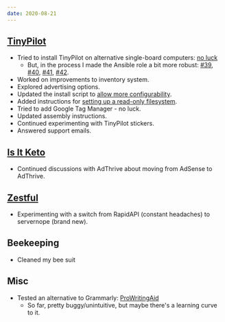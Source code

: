 ```yaml
---
date: 2020-08-21
---
```


## [TinyPilot](https://tinypilotkvm.com)

- Tried to install TinyPilot on alternative single-board computers: [no luck](https://github.com/mtlynch/tinypilot/issues/79#issuecomment-663736165)
  - But, in the process I made the Ansible role a bit more robust: [#39](https://github.com/mtlynch/ansible-role-tinypilot/pull/39), [#40](https://github.com/mtlynch/ansible-role-tinypilot/pull/40), [#41](https://github.com/mtlynch/ansible-role-tinypilot/pull/41), [#42](https://github.com/mtlynch/ansible-role-tinypilot/pull/42).
- Worked on improvements to inventory system.
- Explored advertising options.
- Updated the install script to [allow more configurability](https://github.com/mtlynch/tinypilot/pull/145).
- Added instructions for [setting up a read-only filesystem](https://github.com/mtlynch/tinypilot/pull/147).
- Tried to add Google Tag Manager - no luck.
- Updated assembly instructions.
- Continued experimenting with TinyPilot stickers.
- Answered support emails.

## [Is It Keto](https://isitketo.org)

- Continued discussions with AdThrive about moving from AdSense to AdThrive.

## [Zestful](https://zestfuldata.com)

- Experimenting with a switch from RapidAPI (constant headaches) to servernope (brand new).

## Beekeeping

- Cleaned my bee suit

## Misc

- Tested an alternative to Grammarly: [ProWritingAid](https://prowritingaid.com/)
  - So far, pretty buggy/unintuitive, but maybe there's a learning curve to it.
